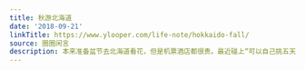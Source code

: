 ```yaml
---
title: 秋游北海道
date: '2018-09-21'
linkTitle: https://www.ylooper.com/life-note/hokkaido-fall/
source: 圈圈闲言
description: 本来准备盆节去北海道看花，但是机票酒店都很贵。最近碰上“可以自己挑五天作为暑假”所以就决定去北海道，实际上已经 [&#8230;]
---
```

